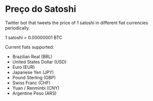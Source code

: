 # Preço do Satoshi

Twitter bot that tweets the price of 1 satoshi in different fiat currencies periodically.

1 satoshi = 0.00000001 BTC

Current fiats supported:
- Brazilian Real (BRL)
- United States Dollar (USD)
- Euro (EUR)
- Japanese Yen (JPY)
- Pound Sterling (GBP)
- Swiss Franc (CHF)
- Yuan / Renminbi (CNY)
- Argentine Peso (ARS)
